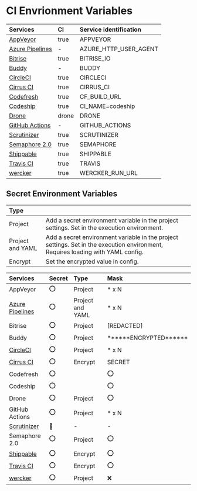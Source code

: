 # CI Envrionment Variables

|Services|CI|Service identification|
|:--|:--|:--|
|[AppVeyor](https://www.appveyor.com/docs/environment-variables/)|true|APPVEYOR|
|[Azure Pipelines](https://docs.microsoft.com/en-us/azure/devops/pipelines/build/variables?view=azure-devops&tabs=yaml)|-|AZURE_HTTP_USER_AGENT|
|[Bitrise](https://devcenter.bitrise.io/jp/builds/available-environment-variables/)|true|BITRISE_IO|
|[Buddy](https://buddy.works/docs/pipelines/environment-variables#default-environment-variables)|-|BUDDY|
|[CircleCI](https://circleci.com/docs/2.0/env-vars/#built-in-environment-variables)|true|CIRCLECI|
|[Cirrus CI](https://cirrus-ci.org/guide/writing-tasks/#environment-variables)|true|CIRRUS_CI|
|[Codefresh](https://codefresh.io/docs/docs/codefresh-yaml/variables/#exporting-environment-variables-from-a-freestyle-step)|true|CF_BUILD_URL|
|[Codeship](https://documentation.codeship.com/basic/builds-and-configuration/set-environment-variables/)|true|CI_NAME=codeship|
|[Drone](https://0-8-0.docs.drone.io/environment-reference/)|drone|DRONE|
|[GitHub Actions](https://help.github.com/ja/actions/automating-your-workflow-with-github-actions/using-environment-variables#default-environment-variables)|-|GITHUB_ACTIONS|
|[Scrutinizer](https://scrutinizer-ci.com/docs/build/environment-variables)|true|SCRUTINIZER|
|[Semaphore 2.0](https://docs.semaphoreci.com/ci-cd-environment/environment-variables/)|true|SEMAPHORE|
|[Shippable](http://docs.shippable.com/ci/env-vars/#stdEnv)|true|SHIPPABLE|
|[Travis CI](https://docs.travis-ci.com/user/environment-variables/)|true|TRAVIS|
|[wercker](https://devcenter.wercker.com/administration/environment-variables/available-env-vars/)|true|WERCKER_RUN_URL|


## Secret Environment Variables

|Type||
|:--|:--|
|Project|Add a secret environment variable in the project settings. Set in the execution environment.|
|Project and YAML|Add a secret environment variable in the project settings. Set in the execution environment, Requires loading with YAML config.|
|Encrypt|Set the encrypted value in config.|

|Services|Secret|Type|Mask|
|:--|:--|:--|:--|
|AppVeyor|:o:|Project| * x N |
|[Azure Pipelines](https://docs.microsoft.com/en-us/azure/devops/pipelines/process/variables?view=azure-devops&tabs=yaml%2Cbatch#secret-variables)|:o:|Project and YAML| * x N |
|Bitrise|:o:|Project| \[REDACTED\] |
|Buddy|:o:|Project| \*\*\*\*\*\*ENCRYPTED\*\*\*\*\*\* |
|[CircleCI](https://circleci.com/docs/2.0/env-vars/)|:o:|Project| * x N |
|[Cirrus CI](ENCRYPTED[9c27f429840137201c54a77bb56ad8698d0ae2ba6f5a2ceaabc02671e198707d1f6ba516199ee546df281d8a14b2c9cb])|:o:|Encrypt|SECRET|
|Codefresh|:o:||:o:|
|Codeship|:o:||:o:|
|Drone|:o:|Project|:o:|
|GitHub Actions|:o:|Project| * x N |
|[Scrutinizer](https://scrutinizer-ci.com/docs/build/environment-variables)|:small_red_triangle:|-|-|
|Semaphore 2.0|:o:|Project|:o:|
|[Shippable](http://docs.shippable.com/ci/env-vars/#secure-variables)|:o:|Encrypt|:o:|
|[Travis CI](https://docs.travis-ci.com/user/environment-variables/#encrypting-environment-variables)|:o:|Encrypt|:o:|
|[wercker](https://devcenter.wercker.com/administration/environment-variables/)|:o:|Project|:x:|
